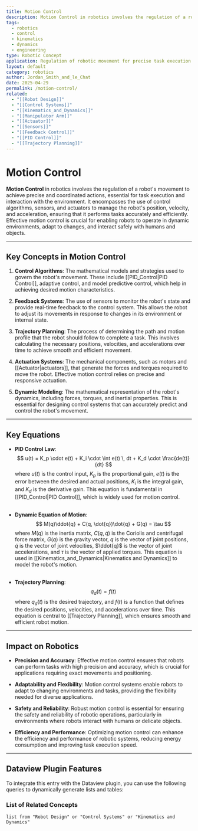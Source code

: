 ```yaml
---
title: Motion Control
description: Motion Control in robotics involves the regulation of a robot's movement to achieve precise and coordinated actions, essential for task execution and interaction with the environment.
tags:
  - robotics
  - control
  - kinematics
  - dynamics
  - engineering
type: Robotic Concept
application: Regulation of robotic movement for precise task execution
layout: default
category: robotics
author: Jordan_Smith_and_le_Chat
date: 2025-04-29
permalink: /motion-control/
related:
  - "[[Robot Design]]"
  - "[[Control Systems]]"
  - "[[Kinematics_and_Dynamics]]"
  - "[[Manipulator Arm]]"
  - "[[Actuator]]"
  - "[[Sensors]]"
  - "[[Feedback Control]]"
  - "[[PID Control]]"
  - "[[Trajectory Planning]]"
---
```


# Motion Control

**Motion Control** in robotics involves the regulation of a robot's movement to achieve precise and coordinated actions, essential for task execution and interaction with the environment. It encompasses the use of control algorithms, sensors, and actuators to manage the robot's position, velocity, and acceleration, ensuring that it performs tasks accurately and efficiently. Effective motion control is crucial for enabling robots to operate in dynamic environments, adapt to changes, and interact safely with humans and objects.

---

## Key Concepts in Motion Control

1. **Control Algorithms**: The mathematical models and strategies used to govern the robot's movement. These include [[PID_Control|PID Control]], adaptive control, and model predictive control, which help in achieving desired motion characteristics.

2. **Feedback Systems**: The use of sensors to monitor the robot's state and provide real-time feedback to the control system. This allows the robot to adjust its movements in response to changes in its environment or internal state.

3. **Trajectory Planning**: The process of determining the path and motion profile that the robot should follow to complete a task. This involves calculating the necessary positions, velocities, and accelerations over time to achieve smooth and efficient movement.

4. **Actuation Systems**: The mechanical components, such as motors and [[Actuator|actuators]], that generate the forces and torques required to move the robot. Effective motion control relies on precise and responsive actuation.

5. **Dynamic Modeling**: The mathematical representation of the robot's dynamics, including forces, torques, and inertial properties. This is essential for designing control systems that can accurately predict and control the robot's movement.

---

## Key Equations

- **PID Control Law**:
  $$
  u(t) = K_p \cdot e(t) + K_i \cdot \int e(t) \, dt + K_d \cdot \frac{de(t)}{dt}
  $$
  where $u(t)$ is the control input, $K_p$ is the proportional gain, $e(t)$ is the error between the desired and actual positions, $K_i$ is the integral gain, and $K_d$ is the derivative gain. This equation is fundamental in [[PID_Control|PID Control]], which is widely used for motion control.
  <br></br>

- **Dynamic Equation of Motion**:
  $$
  M(q)\ddot{q} + C(q, \dot{q})\dot{q} + G(q) = \tau
  $$
  where $M(q)$ is the inertia matrix, $C(q, \dot{q})$ is the Coriolis and centrifugal force matrix, $G(q)$ is the gravity vector, $q$ is the vector of joint positions, $\dot{q}$ is the vector of joint velocities, $\ddot{q}$ is the vector of joint accelerations, and $\tau$ is the vector of applied torques. This equation is used in [[Kinematics_and_Dynamics|Kinematics and Dynamics]] to model the robot's motion.
  <br></br>

- **Trajectory Planning**:
  $$
  q_d(t) = f(t)
  $$
  where $q_d(t)$ is the desired trajectory, and $f(t)$ is a function that defines the desired positions, velocities, and accelerations over time. This equation is central to [[Trajectory Planning]], which ensures smooth and efficient robot motion.

---

## Impact on Robotics

- **Precision and Accuracy**: Effective motion control ensures that robots can perform tasks with high precision and accuracy, which is crucial for applications requiring exact movements and positioning.

- **Adaptability and Flexibility**: Motion control systems enable robots to adapt to changing environments and tasks, providing the flexibility needed for diverse applications.

- **Safety and Reliability**: Robust motion control is essential for ensuring the safety and reliability of robotic operations, particularly in environments where robots interact with humans or delicate objects.

- **Efficiency and Performance**: Optimizing motion control can enhance the efficiency and performance of robotic systems, reducing energy consumption and improving task execution speed.

---

## Dataview Plugin Features

To integrate this entry with the Dataview plugin, you can use the following queries to dynamically generate lists and tables:

### List of Related Concepts
```dataview
list from "Robot Design" or "Control Systems" or "Kinematics and Dynamics"
```
